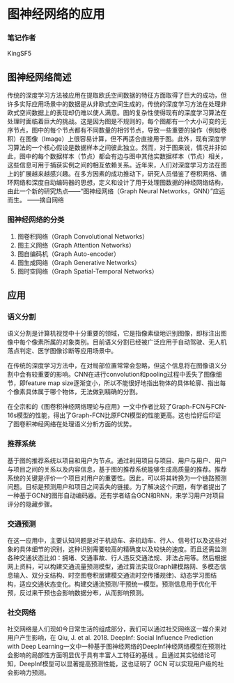 # 图神经网络的应用

### 笔记作者

KingSF5

## 图神经网络简述

​	传统的深度学习方法被应用在提取欧氏空间数据的特征方面取得了巨大的成功，但许多实际应用场景中的数据是从非欧式空间生成的，传统的深度学习方法在处理非欧式空间数据上的表现却仍难以使人满意。图的复杂性使得现有的深度学习算法在处理时面临着巨大的挑战。这是因为图是不规则的，每个图都有一个大小可变的无序节点，图中的每个节点都有不同数量的相邻节点，导致一些重要的操作（例如卷积）在图像（Image）上很容易计算，但不再适合直接用于图。此外，现有深度学习算法的一个核心假设是数据样本之间彼此独立。然而，对于图来说，情况并非如此，图中的每个数据样本（节点）都会有边与图中其他实数据样本（节点）相关，这些信息可用于捕获实例之间的相互依赖关系。近年来，人们对深度学习方法在图上的扩展越来越感兴趣。在多方因素的成功推动下，研究人员借鉴了卷积网络、循环网络和深度自动编码器的思想，定义和设计了用于处理图数据的神经网络结构，由此一个新的研究热点——“图神经网络（Graph Neural Networks，GNN）”应运而生。	——摘自网络

### 图神经网络的分类

1. 图卷积网络（Graph Convolutional Networks）
2. 图主义网络（Graph Attention Networks）
3. 图自编码机（Graph Auto-encoder）
4. 图生成网络（Graph Generative Networks）
5. 图时空网络（Graph Spatial-Temporal Networks）

## 应用

### 语义分割

​	语义分割是计算机视觉中十分重要的领域，它是指像素级地识别图像，即标注出图像中每个像素所属的对象类别。目前语义分割已经被广泛应用于自动驾驶、无人机落点判定、医学图像诊断等应用场景中。

​	在传统的深度学习方法中，在对局部位置常常会忽略，但这个信息将在图像语义分割中会有较重要的影响。CNN在进行convolution和pooling过程中丢失了图像细节，即feature map size逐渐变小，所以不能很好地指出物体的具体轮廓、指出每个像素具体属于哪个物体，无法做到精确的分割。

​	在仝宗和的《图卷积神经网络理论与应用》一文中作者比较了Graph-FCN与FCN-16s模型的性能，得出了Graph-FCN比原FCN模型的性能更高。这也恰好后印证了图卷积神经网络在处理语义分析方面的优势。

### 推荐系统

​	基于图的推荐系统以项目和用户为节点。通过利用项目与项目、用户与用户、用户与项目之间的关系以及内容信息，基于图的推荐系统能够生成高质量的推荐。推荐系统的关键是评价一个项目对用户的重要性。因此，可以将其转换为一个链路预测问题。目标是预测用户和项目之间丢失的链接。为了解决这个问题，有学者提出了一种基于GCN的图形自动编码器。还有学者结合GCN和RNN，来学习用户对项目评分的隐藏步骤。

### 交通预测

​	在这一应用中，主要认知问题是对于机动车、非机动车、行人、信号灯以及这些对象的具体细节的识别，这种识别需要较高的精确度以及较快的速度。而且还需监测各种交通状态比如：拥堵、交通事故、行人违反交通法规、非法占用等。然后根据网上资料，可以构建交通流量预测模型，通过算法实现Graph建模路网、多模态信息输入、双分支结构、时空图卷积层建模交通流时空传播规律)、动态学习图结构，适应交通状态变化。构建交通流预测/干预统一模型。预测信息用于优化干预，反过来干预也会影响数据分布，从而影响预测。

### 社交网络

​	社交网络是人们现如今日常生活的组成部分，我们可以通过社交网络这一媒介来对用户产生影响，在 Qiu, J. et al. 2018. DeepInf: Social Influence Prediction with Deep Learning一文中一种基于图神经网络的DeepInf神经网络模型在预测社会影响的局部性方面明显优于具有丰富人工特征的基线 。且通过其实验结论可知，DeepInf模型可以显著提高预测性能，这也证明了 GCN 可以实现用户级的社会影响力预测。
